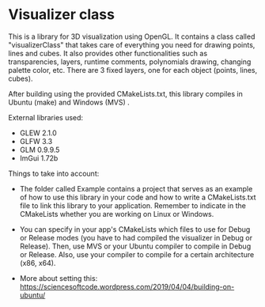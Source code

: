 # Visualizer class

This is a library for 3D visualization using OpenGL. It contains a class called "visualizerClass" that takes care of everything you need for drawing points, lines and cubes. It also provides other functionalities such as transparencies, layers, runtime comments, polynomials drawing, changing palette color, etc. There are 3 fixed layers, one for each object (points, lines, cubes).

After building using the provided CMakeLists.txt, this library compiles in Ubuntu (make) and Windows (MVS) .

External libraries used:

- GLEW 2.1.0
- GLFW 3.3
- GLM 0.9.9.5
- ImGui 1.72b

Things to take into account:

- The folder called Example contains a project that serves as an example of how to use this library in your code and how to write a CMakeLists.txt file to link this library to your application. Remember to indicate in the CMakeLists whether you are working on Linux or Windows.

- You can specify in your app's CMakeLists which files to use for Debug or Release modes (you have to had compiled the visualizer in Debug or Release). Then, use MVS or your Ubuntu compiler to compile in Debug or Release. Also, use your compiler to compile for a certain architecture (x86, x64).

- More about setting this: https://sciencesoftcode.wordpress.com/2019/04/04/building-on-ubuntu/
